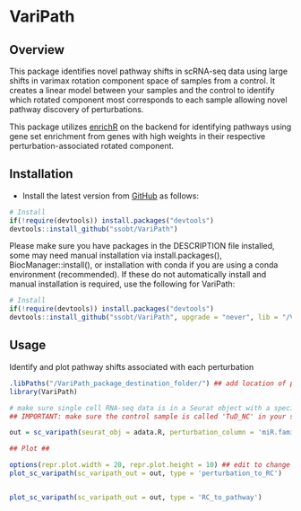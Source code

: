 # VariPath

## Overview

This package identifies novel pathway shifts in scRNA-seq data using large shifts in 
varimax rotation component space of samples from a control. It creates a linear model
between your samples and the control to identify which rotated component most corresponds
to each sample allowing novel pathway discovery of perturbations.

This package utilizes [enrichR](https://maayanlab.cloud/Enrichr/) on the 
backend for identifying pathways using gene set enrichment from genes with high 
weights in their respective perturbation-associated rotated component.

## Installation

- Install the latest version from
  [GitHub](https://github.com/ssobt/VariPath) as follows:

``` r
# Install
if(!require(devtools)) install.packages("devtools")
devtools::install_github("ssobt/VariPath")
```

Please make sure you have packages in the DESCRIPTION file installed, 
some may need manual installation via install.packages(), BiocManager::install(), 
or installation with conda if you are using a conda environment (recommended). 
If these do not automatically install and manual installation is required, use the following for VariPath: 

``` r
# Install
if(!require(devtools)) install.packages("devtools")
devtools::install_github("ssobt/VariPath", upgrade = "never", lib = "/VariPath_package_destination_folder/")
```

## Usage

Identify and plot pathway shifts associated with each perturbation

``` r
.libPaths("/VariPath_package_destination_folder/") ## add location of package to searchable library paths
library(VariPath)

# make sure single cell RNA-seq data is in a Seurat object with a specified metadata column with sample identity
## IMPORTANT: make sure the control sample is called 'TuD_NC' in your specified metadata column ##

out = sc_varipath(seurat_obj = adata.R, perturbation_column = 'miR.family')

## Plot ##

options(repr.plot.width = 20, repr.plot.height = 10) ## edit to change plot dimensions
plot_sc_varipath(sc_varipath_out = out, type = 'perturbation_to_RC')


plot_sc_varipath(sc_varipath_out = out, type = 'RC_to_pathway')

```
